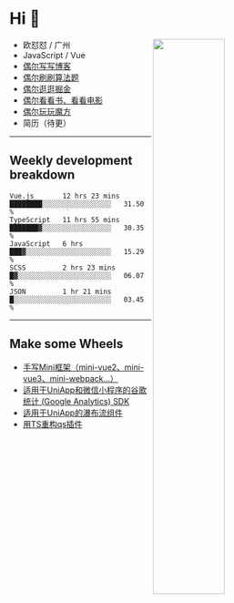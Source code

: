 # Hi 👋

[<img align="right" width="50%" src="https://github-readme-stats.vercel.app/api?username=OUDUIDUI&theme=dark&show_icons=true">](https://metrics.lecoq.io/OUDUIDUI?template=classic&#41;)


- 欧怼怼 / 广州
- JavaScript / Vue
- [偶尔写写博客](ouduidui.cn)
- [偶尔刷刷算法题](https://github.com/OUDUIDUI/algorithm-brushing)
- [偶尔逛逛掘金](https://juejin.cn/user/4309700183594366)
- [偶尔看看书、看看电影](https://www.yuque.com/books/share/3ee1684b-8e19-4849-b5aa-13d1813ded6d)
- [偶尔玩玩魔方](https://cubing.com/results/person/2014OUSH01)
- 简历（待更）

---

##  Weekly development breakdown

<!--START_SECTION:waka-->
```text
Vue.js       12 hrs 23 mins  ████████░░░░░░░░░░░░░░░░░   31.50 % 
TypeScript   11 hrs 55 mins  ███████▓░░░░░░░░░░░░░░░░░   30.35 % 
JavaScript   6 hrs           ███▓░░░░░░░░░░░░░░░░░░░░░   15.29 % 
SCSS         2 hrs 23 mins   █▓░░░░░░░░░░░░░░░░░░░░░░░   06.07 % 
JSON         1 hr 21 mins    █░░░░░░░░░░░░░░░░░░░░░░░░   03.45 % 
```
<!--END_SECTION:waka-->



---

##  Make some Wheels

- [手写Mini框架（mini-vue2、mini-vue3、mini-webpack...）](https://github.com/OUDUIDUI/mini)
- [适用于UniApp和微信小程序的谷歌统计 (Google Analytics) SDK](https://github.com/OUDUIDUI/ga-tracker)
- [适用于UniApp的瀑布流组件](https://github.com/OUDUIDUI/uniapp-waterfalls-flow)
- [用TS重构qs插件](https://github.com/OUDUIDUI/qs)


